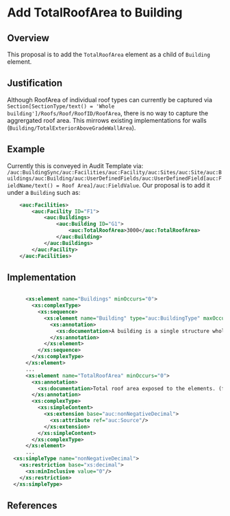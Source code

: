 # Add TotalRoofArea to Building

## Overview

This proposal is to add the `TotalRoofArea` element as a child of `Building` element. 

## Justification

Although RoofArea of individual roof types can currently be captured via `Section[SectionType/text() = 'Whole building']/Roofs/Roof/RoofID/RoofArea`, there is no way to capture the aggrergated roof area. This mirrows existing implementations for walls (`Building/TotalExteriorAboveGradeWallArea`).

## Example

Currently this is conveyed in Audit Template via:
`/auc:BuildingSync/auc:Facilities/auc:Facility/auc:Sites/auc:Site/auc:Buildings/auc:Building/auc:UserDefinedFields/auc:UserDefinedField[auc:FieldName/text() = Roof Area]/auc:FieldValue`.
Our proposal is to add it under a `Building` such as:

```xml
    <auc:Facilities>
        <auc:Facility ID="F1">
            <auc:Buildings>
                <auc:Building ID="G1">
                    <auc:TotalRoofArea>3000</auc:TotalRoofArea>
                </auc:Building>
            </auc:Buildings>
        </auc:Facility>
    </auc:Facilities>
```

## Implementation

```xml

      <xs:element name="Buildings" minOccurs="0">
        <xs:complexType>
          <xs:sequence>
            <xs:element name="Building" type="auc:BuildingType" maxOccurs="unbounded">
              <xs:annotation>
                <xs:documentation>A building is a single structure wholly or partially enclosed within exterior walls, or within exterior and abutment walls (party walls), and a roof, affording shelter to persons, animals, or property. A building can be two or more units held in the condominium form of ownership that are governed by the same board of managers.</xs:documentation>
              </xs:annotation>
            </xs:element>
          </xs:sequence>
        </xs:complexType>
      </xs:element>
      ...
      <xs:element name="TotalRoofArea" minOccurs="0">
        <xs:annotation>
          <xs:documentation>Total roof area exposed to the elements. (ft2)</xs:documentation>
        </xs:annotation>
        <xs:complexType>
          <xs:simpleContent>
            <xs:extension base="auc:nonNegativeDecimal">
              <xs:attribute ref="auc:Source"/>
            </xs:extension>
          </xs:simpleContent>
        </xs:complexType>
      </xs:element>
      ...
  <xs:simpleType name="nonNegativeDecimal">
    <xs:restriction base="xs:decimal">
      <xs:minInclusive value="0"/>
    </xs:restriction>
  </xs:simpleType>
```

## References